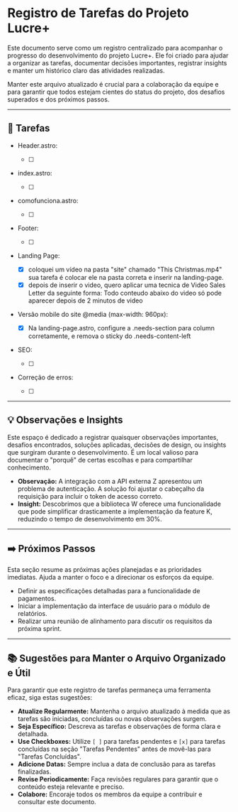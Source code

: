 # Registro de Tarefas do Projeto Lucre+

Este documento serve como um registro centralizado para acompanhar o progresso do desenvolvimento do projeto Lucre+. Ele foi criado para ajudar a organizar as tarefas, documentar decisões importantes, registrar insights e manter um histórico claro das atividades realizadas.

Manter este arquivo atualizado é crucial para a colaboração da equipe e para garantir que todos estejam cientes do status do projeto, dos desafios superados e dos próximos passos.

---

## 📝 Tarefas

- Header.astro:

  - [ ]

- index.astro:

  - [ ]

- comofunciona.astro:

  - [ ]

- Footer:

  - [ ]

- Landing Page:

  - [x] coloquei um vídeo na pasta "site" chamado "This Christmas.mp4" sua tarefa é colocar ele na pasta correta e inserir na landing-page.
  - [x] depois de inserir o video, quero aplicar uma tecnica de Video Sales Letter da seguinte forma: Todo conteudo abaixo do video só pode aparecer depois de 2 minutos de video

- Versão mobile do site @media (max-width: 960px):

  - [x] Na landing-page.astro, configure a .needs-section para column corretamente, e remova o sticky do .needs-content-left

- SEO:

  - [ ]

- Correção de erros:

  - [ ]

---

## 💡 Observações e Insights

Este espaço é dedicado a registrar quaisquer observações importantes, desafios encontrados, soluções aplicadas, decisões de design, ou insights que surgiram durante o desenvolvimento. É um local valioso para documentar o "porquê" de certas escolhas e para compartilhar conhecimento.

- **Observação:** A integração com a API externa Z apresentou um problema de autenticação. A solução foi ajustar o cabeçalho da requisição para incluir o token de acesso correto.
- **Insight:** Descobrimos que a biblioteca W oferece uma funcionalidade que pode simplificar drasticamente a implementação da feature K, reduzindo o tempo de desenvolvimento em 30%.

---

## ➡️ Próximos Passos

Esta seção resume as próximas ações planejadas e as prioridades imediatas. Ajuda a manter o foco e a direcionar os esforços da equipe.

- Definir as especificações detalhadas para a funcionalidade de pagamentos.
- Iniciar a implementação da interface de usuário para o módulo de relatórios.
- Realizar uma reunião de alinhamento para discutir os requisitos da próxima sprint.

---

## 📚 Sugestões para Manter o Arquivo Organizado e Útil

Para garantir que este registro de tarefas permaneça uma ferramenta eficaz, siga estas sugestões:

- **Atualize Regularmente:** Mantenha o arquivo atualizado à medida que as tarefas são iniciadas, concluídas ou novas observações surgem.
- **Seja Específico:** Descreva as tarefas e observações de forma clara e detalhada.
- **Use Checkboxes:** Utilize `[ ]` para tarefas pendentes e `[x]` para tarefas concluídas na seção "Tarefas Pendentes" antes de movê-las para "Tarefas Concluídas".
- **Adicione Datas:** Sempre inclua a data de conclusão para as tarefas finalizadas.
- **Revise Periodicamente:** Faça revisões regulares para garantir que o conteúdo esteja relevante e preciso.
- **Colabore:** Encoraje todos os membros da equipe a contribuir e consultar este documento.
